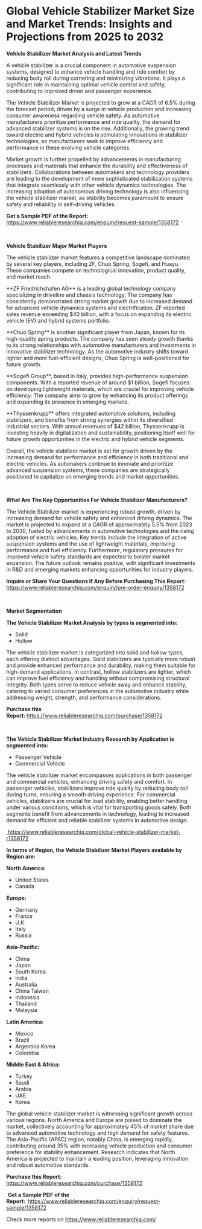<p><h1>Global Vehicle Stabilizer Market Size and Market Trends: Insights and Projections from 2025 to 2032</h1></p><p><strong>Vehicle Stabilizer Market Analysis and Latest Trends</strong></p>
<p><p>A vehicle stabilizer is a crucial component in automotive suspension systems, designed to enhance vehicle handling and ride comfort by reducing body roll during cornering and minimizing vibrations. It plays a significant role in maintaining optimal vehicle control and safety, contributing to improved driver and passenger experience.</p><p>The Vehicle Stabilizer Market is projected to grow at a CAGR of 6.5% during the forecast period, driven by a surge in vehicle production and increasing consumer awareness regarding vehicle safety. As automotive manufacturers prioritize performance and ride quality, the demand for advanced stabilizer systems is on the rise. Additionally, the growing trend toward electric and hybrid vehicles is stimulating innovations in stabilizer technologies, as manufacturers seek to improve efficiency and performance in these evolving vehicle categories.</p><p>Market growth is further propelled by advancements in manufacturing processes and materials that enhance the durability and effectiveness of stabilizers. Collaborations between automakers and technology providers are leading to the development of more sophisticated stabilization systems that integrate seamlessly with other vehicle dynamics technologies. The increasing adoption of autonomous driving technology is also influencing the vehicle stabilizer market, as stability becomes paramount to ensure safety and reliability in self-driving vehicles.</p></p>
<p><strong>Get a Sample PDF of the Report:&nbsp;</strong> <a href="https://www.reliableresearchiq.com/enquiry/request-sample/1358172?utm_campaign=2285&utm_medium=2&utm_source=Github&utm_content=ia&utm_term=30032025&utm_id=vehicle-stabilizer">https://www.reliableresearchiq.com/enquiry/request-sample/1358172</a></p>
<p>&nbsp;</p>
<p><strong>Vehicle Stabilizer Major Market Players</strong></p>
<p><p>The vehicle stabilizer market features a competitive landscape dominated by several key players, including ZF, Chuo Spring, Sogefi, and Huayu. These companies compete on technological innovation, product quality, and market reach.</p><p>**ZF Friedrichshafen AG** is a leading global technology company specializing in driveline and chassis technology. The company has consistently demonstrated strong market growth due to increased demand for advanced vehicle dynamics systems and electrification. ZF reported sales revenue exceeding $40 billion, with a focus on expanding its electric vehicle (EV) and hybrid systems portfolio.</p><p>**Chuo Spring** is another significant player from Japan, known for its high-quality spring products. The company has seen steady growth thanks to its strong relationships with automotive manufacturers and investments in innovative stabilizer technology. As the automotive industry shifts toward lighter and more fuel-efficient designs, Chuo Spring is well-positioned for future growth.</p><p>**Sogefi Group**, based in Italy, provides high-performance suspension components. With a reported revenue of around $1 billion, Sogefi focuses on developing lightweight materials, which are crucial for improving vehicle efficiency. The company aims to grow by enhancing its product offerings and expanding its presence in emerging markets.</p><p>**Thyssenkrupp** offers integrated automotive solutions, including stabilizers, and benefits from strong synergies within its diversified industrial sectors. With annual revenues of $42 billion, Thyssenkrupp is investing heavily in digitalization and sustainability, positioning itself well for future growth opportunities in the electric and hybrid vehicle segments.</p><p>Overall, the vehicle stabilizer market is set for growth driven by the increasing demand for performance and efficiency in both traditional and electric vehicles. As automakers continue to innovate and prioritize advanced suspension systems, these companies are strategically positioned to capitalize on emerging trends and market opportunities.</p></p>
<p>&nbsp;</p>
<p><strong>What Are The Key Opportunities For Vehicle Stabilizer Manufacturers?</strong></p>
<p><p>The Vehicle Stabilizer market is experiencing robust growth, driven by increasing demand for vehicle safety and enhanced driving dynamics. The market is projected to expand at a CAGR of approximately 5.5% from 2023 to 2030, fueled by advancements in automotive technologies and the rising adoption of electric vehicles. Key trends include the integration of active suspension systems and the use of lightweight materials, improving performance and fuel efficiency. Furthermore, regulatory pressures for improved vehicle safety standards are expected to bolster market expansion. The future outlook remains positive, with significant investments in R&D and emerging markets enhancing opportunities for industry players.</p></p>
<p><strong>Inquire or Share Your Questions If Any Before Purchasing This Report:</strong> <a href="https://www.reliableresearchiq.com/enquiry/pre-order-enquiry/1358172?utm_campaign=2285&utm_medium=2&utm_source=Github&utm_content=ia&utm_term=30032025&utm_id=vehicle-stabilizer">https://www.reliableresearchiq.com/enquiry/pre-order-enquiry/1358172</a></p>
<p>&nbsp;</p>
<p><strong>Market Segmentation</strong></p>
<p><strong>The Vehicle Stabilizer Market Analysis by types is segmented into:</strong></p>
<p><ul><li>Solid</li><li>Hollow</li></ul></p>
<p><p>The vehicle stabilizer market is categorized into solid and hollow types, each offering distinct advantages. Solid stabilizers are typically more robust and provide enhanced performance and durability, making them suitable for high-demand applications. In contrast, hollow stabilizers are lighter, which can improve fuel efficiency and handling without compromising structural integrity. Both types serve to reduce vehicle sway and enhance stability, catering to varied consumer preferences in the automotive industry while addressing weight, strength, and performance considerations.</p></p>
<p><strong>Purchase this Report:&nbsp;</strong><a href="https://www.reliableresearchiq.com/purchase/1358172?utm_campaign=2285&utm_medium=2&utm_source=Github&utm_content=ia&utm_term=30032025&utm_id=vehicle-stabilizer">https://www.reliableresearchiq.com/purchase/1358172</a></p>
<p>&nbsp;</p>
<p><strong>The Vehicle Stabilizer Market Industry Research by Application is segmented into:</strong></p>
<p><ul><li>Passenger Vehicle</li><li>Commercial Vehicle</li></ul></p>
<p><p>The vehicle stabilizer market encompasses applications in both passenger and commercial vehicles, enhancing driving safety and comfort. In passenger vehicles, stabilizers improve ride quality by reducing body roll during turns, ensuring a smooth driving experience. For commercial vehicles, stabilizers are crucial for load stability, enabling better handling under various conditions, which is vital for transporting goods safely. Both segments benefit from advancements in technology, leading to increased demand for efficient and reliable stabilizer systems in automotive design.</p></p>
<p><a href="https://www.reliableresearchiq.com/global-vehicle-stabilizer-market-r1358172?utm_campaign=2285&utm_medium=2&utm_source=Github&utm_content=ia&utm_term=30032025&utm_id=vehicle-stabilizer">&nbsp;https://www.reliableresearchiq.com/global-vehicle-stabilizer-market-r1358172</a></p>
<p><strong>In terms of Region, the Vehicle Stabilizer Market Players available by Region are:</strong></p>
<p>
    <p> <strong> North America: </strong>
        <ul>
            <li>United States</li>
            <li>Canada</li>
        </ul>
        </p> 
    <p> <strong> Europe: </strong>
        <ul>
            <li>Germany</li>
            <li>France</li>
            <li>U.K.</li>
            <li>Italy</li>
            <li>Russia</li>
        </ul>
        </p> 
    <p> <strong> Asia-Pacific: </strong>
        <ul>
            <li>China</li>
            <li>Japan</li>
            <li>South Korea</li>
            <li>India</li>
            <li>Australia</li>
            <li>China Taiwan</li>
            <li>Indonesia</li>
            <li>Thailand</li>
            <li>Malaysia</li>
        </ul>
        </p> 
    <p> <strong> Latin America: </strong>
        <ul>
            <li>Mexico</li>
            <li>Brazil</li>
            <li>Argentina Korea</li>
            <li>Colombia</li>
        </ul>
        </p> 
    <p> <strong> Middle East & Africa: </strong>
        <ul>
            <li>Turkey</li>
            <li>Saudi</li>
            <li>Arabia</li>
            <li>UAE</li>
            <li>Korea</li>
        </ul>
    </p>
    </p>
<p><p>The global vehicle stabilizer market is witnessing significant growth across various regions. North America and Europe are poised to dominate the market, collectively accounting for approximately 45% of market share due to advanced automotive technology and high demand for safety features. The Asia-Pacific (APAC) region, notably China, is emerging rapidly, contributing around 35% with increasing vehicle production and consumer preference for stability enhancement. Research indicates that North America is projected to maintain a leading position, leveraging innovation and robust automotive standards.</p></p>
<p><strong>Purchase this Report: </strong><a href="https://www.reliableresearchiq.com/purchase/1358172?utm_campaign=2285&utm_medium=2&utm_source=Github&utm_content=ia&utm_term=30032025&utm_id=vehicle-stabilizer">https://www.reliableresearchiq.com/purchase/1358172</a></p>
<p>&nbsp;<strong>Get a Sample PDF of the Report:&nbsp;&nbsp;</strong><a href="https://www.reliableresearchiq.com/enquiry/request-sample/1358172?utm_campaign=2285&utm_medium=2&utm_source=Github&utm_content=ia&utm_term=30032025&utm_id=vehicle-stabilizer">https://www.reliableresearchiq.com/enquiry/request-sample/1358172</a></p>
<p><strong></strong></p>
<p>Check more reports on <a href="https://www.reliableresearchiq.com/?utm_campaign=2285&utm_medium=2&utm_source=Github&utm_content=ia&utm_term=30032025&utm_id=vehicle-stabilizer">https://www.reliableresearchiq.com/</a></p>